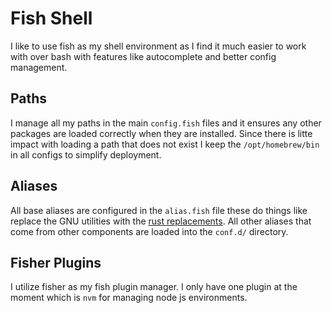 # Fish Shell

I like to use fish as my shell environment as I find it much easier to work with over bash with features like autocomplete and better config management.

## Paths

I manage all my paths in the main `config.fish` files and it ensures any other packages are loaded correctly when they are installed. Since there is litte impact with loading a path that does not exist I keep the `/opt/homebrew/bin` in all configs to simplify deployment.

## Aliases

All base aliases are configured in the `alias.fish` file these do things like replace the GNU utilities with the [rust replacements](rust-utils.md). All other aliases that come from other components are loaded into the `conf.d/` directory.

## Fisher Plugins

I utilize fisher as my fish plugin manager. I only have one plugin at the moment which is `nvm` for managing node js environments.